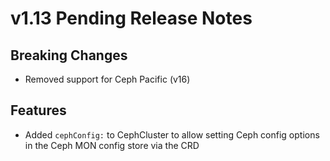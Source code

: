 # v1.13 Pending Release Notes

## Breaking Changes

- Removed support for Ceph Pacific (v16)

## Features

- Added `cephConfig:` to CephCluster to allow setting Ceph config options in the Ceph MON config store via the CRD

